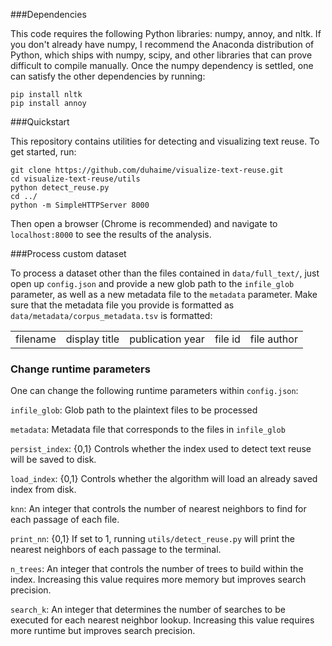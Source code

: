 ###Dependencies

This code requires the following Python libraries: numpy, annoy, and nltk. If you don't already have numpy, I recommend the Anaconda distribution of Python, which ships with numpy, scipy, and other libraries that can prove difficult to compile manually. Once the numpy dependency is settled, one can satisfy the other dependencies by running:  
<pre><code>pip install nltk  
pip install annoy</code></pre>

###Quickstart

This repository contains utilities for detecting and visualizing text reuse. To get started, run:

<pre><code>git clone https://github.com/duhaime/visualize-text-reuse.git
cd visualize-text-reuse/utils
python detect_reuse.py
cd ../
python -m SimpleHTTPServer 8000</code></pre>

Then open a browser (Chrome is recommended) and navigate to `localhost:8000` to see the results of the analysis.

###Process custom dataset

To process a dataset other than the files contained in `data/full_text/`, just open up `config.json` and provide a new glob path to the `infile_glob` parameter, as well as a new metadata file to the `metadata` parameter. Make sure that the metadata file you provide is formatted as `data/metadata/corpus_metadata.tsv` is formatted:

<table>
  <tr>
    <td>filename</td>
    <td>display title</td>
    <td>publication year</td>
    <td>file id</td>
    <td>file author</td>
  </tr>
</table>

### Change runtime parameters

One can change the following runtime parameters within `config.json`:  

`infile_glob`: Glob path to the plaintext files to be processed 
 
`metadata`: Metadata file that corresponds to the files in `infile_glob`  

`persist_index`: {0,1} Controls whether the index used to detect text reuse will be saved to disk.  

`load_index`: {0,1} Controls whether the algorithm will load an already saved index from disk.  

`knn`: An integer that controls the number of nearest neighbors to find for each passage of each file.  

`print_nn`: {0,1} If set to 1, running `utils/detect_reuse.py` will print the nearest neighbors of each passage to the terminal.  

`n_trees`: An integer that controls the number of trees to build within the index. Increasing this value requires more memory but improves search precision.  

`search_k`: An integer that determines the number of searches to be executed for each nearest neighbor lookup. Increasing this value requires more runtime but improves search precision.  

